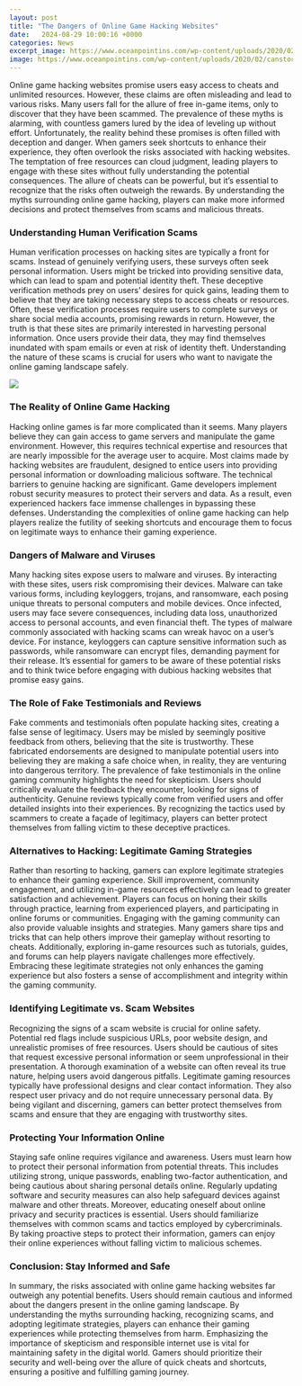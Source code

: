 ```yaml
---
layout: post
title: "The Dangers of Online Game Hacking Websites"
date:   2024-08-29 10:00:16 +0000
categories: News
excerpt_image: https://www.oceanpointins.com/wp-content/uploads/2020/02/canstockphoto26807912.jpg
image: https://www.oceanpointins.com/wp-content/uploads/2020/02/canstockphoto26807912.jpg
---
```


Online game hacking websites promise users easy access to cheats and unlimited resources. However, these claims are often misleading and lead to various risks. Many users fall for the allure of free in-game items, only to discover that they have been scammed. The prevalence of these myths is alarming, with countless gamers lured by the idea of leveling up without effort. Unfortunately, the reality behind these promises is often filled with deception and danger.
When gamers seek shortcuts to enhance their experience, they often overlook the risks associated with hacking websites. The temptation of free resources can cloud judgment, leading players to engage with these sites without fully understanding the potential consequences. The allure of cheats can be powerful, but it’s essential to recognize that the risks often outweigh the rewards. By understanding the myths surrounding online game hacking, players can make more informed decisions and protect themselves from scams and malicious threats.
### Understanding Human Verification Scams
Human verification processes on hacking sites are typically a front for scams. Instead of genuinely verifying users, these surveys often seek personal information. Users might be tricked into providing sensitive data, which can lead to spam and potential identity theft. These deceptive verification methods prey on users’ desires for quick gains, leading them to believe that they are taking necessary steps to access cheats or resources.
Often, these verification processes require users to complete surveys or share social media accounts, promising rewards in return. However, the truth is that these sites are primarily interested in harvesting personal information. Once users provide their data, they may find themselves inundated with spam emails or even at risk of identity theft. Understanding the nature of these scams is crucial for users who want to navigate the online gaming landscape safely.

![](https://www.oceanpointins.com/wp-content/uploads/2020/02/canstockphoto26807912.jpg)
### The Reality of Online Game Hacking
Hacking online games is far more complicated than it seems. Many players believe they can gain access to game servers and manipulate the game environment. However, this requires technical expertise and resources that are nearly impossible for the average user to acquire. Most claims made by hacking websites are fraudulent, designed to entice users into providing personal information or downloading malicious software.
The technical barriers to genuine hacking are significant. Game developers implement robust security measures to protect their servers and data. As a result, even experienced hackers face immense challenges in bypassing these defenses. Understanding the complexities of online game hacking can help players realize the futility of seeking shortcuts and encourage them to focus on legitimate ways to enhance their gaming experience.
### Dangers of Malware and Viruses
Many hacking sites expose users to malware and viruses. By interacting with these sites, users risk compromising their devices. Malware can take various forms, including keyloggers, trojans, and ransomware, each posing unique threats to personal computers and mobile devices. Once infected, users may face severe consequences, including data loss, unauthorized access to personal accounts, and even financial theft.
The types of malware commonly associated with hacking scams can wreak havoc on a user’s device. For instance, keyloggers can capture sensitive information such as passwords, while ransomware can encrypt files, demanding payment for their release. It’s essential for gamers to be aware of these potential risks and to think twice before engaging with dubious hacking websites that promise easy gains.
### The Role of Fake Testimonials and Reviews
Fake comments and testimonials often populate hacking sites, creating a false sense of legitimacy. Users may be misled by seemingly positive feedback from others, believing that the site is trustworthy. These fabricated endorsements are designed to manipulate potential users into believing they are making a safe choice when, in reality, they are venturing into dangerous territory.
The prevalence of fake testimonials in the online gaming community highlights the need for skepticism. Users should critically evaluate the feedback they encounter, looking for signs of authenticity. Genuine reviews typically come from verified users and offer detailed insights into their experiences. By recognizing the tactics used by scammers to create a façade of legitimacy, players can better protect themselves from falling victim to these deceptive practices.
### Alternatives to Hacking: Legitimate Gaming Strategies
Rather than resorting to hacking, gamers can explore legitimate strategies to enhance their gaming experience. Skill improvement, community engagement, and utilizing in-game resources effectively can lead to greater satisfaction and achievement. Players can focus on honing their skills through practice, learning from experienced players, and participating in online forums or communities.
Engaging with the gaming community can also provide valuable insights and strategies. Many gamers share tips and tricks that can help others improve their gameplay without resorting to cheats. Additionally, exploring in-game resources such as tutorials, guides, and forums can help players navigate challenges more effectively. Embracing these legitimate strategies not only enhances the gaming experience but also fosters a sense of accomplishment and integrity within the gaming community.
### Identifying Legitimate vs. Scam Websites
Recognizing the signs of a scam website is crucial for online safety. Potential red flags include suspicious URLs, poor website design, and unrealistic promises of free resources. Users should be cautious of sites that request excessive personal information or seem unprofessional in their presentation. A thorough examination of a website can often reveal its true nature, helping users avoid dangerous pitfalls.
Legitimate gaming resources typically have professional designs and clear contact information. They also respect user privacy and do not require unnecessary personal data. By being vigilant and discerning, gamers can better protect themselves from scams and ensure that they are engaging with trustworthy sites.
### Protecting Your Information Online
Staying safe online requires vigilance and awareness. Users must learn how to protect their personal information from potential threats. This includes utilizing strong, unique passwords, enabling two-factor authentication, and being cautious about sharing personal details online. Regularly updating software and security measures can also help safeguard devices against malware and other threats.
Moreover, educating oneself about online privacy and security practices is essential. Users should familiarize themselves with common scams and tactics employed by cybercriminals. By taking proactive steps to protect their information, gamers can enjoy their online experiences without falling victim to malicious schemes.
### Conclusion: Stay Informed and Safe
In summary, the risks associated with online game hacking websites far outweigh any potential benefits. Users should remain cautious and informed about the dangers present in the online gaming landscape. By understanding the myths surrounding hacking, recognizing scams, and adopting legitimate strategies, players can enhance their gaming experiences while protecting themselves from harm.
Emphasizing the importance of skepticism and responsible internet use is vital for maintaining safety in the digital world. Gamers should prioritize their security and well-being over the allure of quick cheats and shortcuts, ensuring a positive and fulfilling gaming journey.